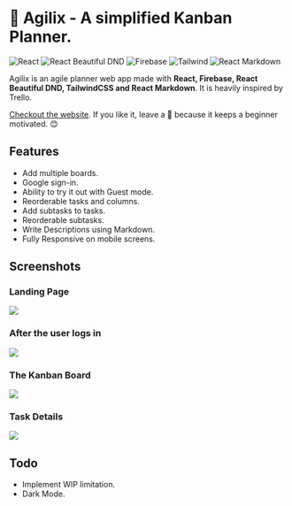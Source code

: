# 🚀 Agilix - A simplified Kanban Planner.

![React](https://img.shields.io/badge/React-17.0.1-61dafb)
![React Beautiful DND](https://img.shields.io/badge/react_beautiful_dnd-^13.0.0-0baf7c)
![Firebase](https://img.shields.io/badge/Firebase-8.3.0-ffa611)
![Tailwind](https://img.shields.io/badge/Tailwind-2.0.3-06b6d4)
![React Markdown](https://img.shields.io/badge/react_markdown-^5.0.3-333383)

Agilix is an agile planner web app made with **React, Firebase, React Beautiful DND, TailwindCSS and React Markdown**. It is heavily inspired by Trello.

[Checkout the website](http://agilix.netlify.app). If you like it, leave a 🌟 because it keeps a beginner motivated. 😊

## Features
- Add multiple boards.
- Google sign-in.
- Ability to try it out with Guest mode.
- Reorderable tasks and columns.
- Add subtasks to tasks.
- Reorderable subtasks.
- Write Descriptions using Markdown.
- Fully Responsive on mobile screens.

## Screenshots

### Landing Page

<img src="https://github.com/drkPrince/agilix/blob/main/screenshots/landing.png" />

### After the user logs in

<img src="https://github.com/drkPrince/agilix/blob/main/screenshots/board-list.png" />

### The Kanban Board

<img src="https://github.com/drkPrince/agilix/blob/main/screenshots/kanban.png" />

### Task Details

<img src="https://github.com/drkPrince/agilix/blob/main/screenshots/details.png" />


## Todo

- Implement WIP limitation.
- Dark Mode.

